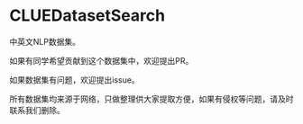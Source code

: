 # CLUEDatasetSearch
中英文NLP数据集。

如果有同学希望贡献到这个数据集中，欢迎提出PR。

如果数据集有问题，欢迎提出issue。



所有数据集均来源于网络，只做整理供大家提取方便，如果有侵权等问题，请及时联系我们删除。


